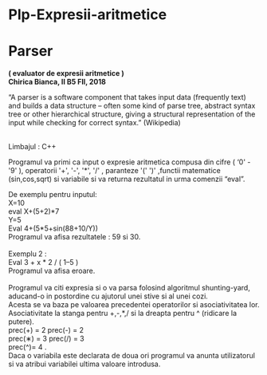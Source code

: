 # Plp-Expresii-aritmetice
<h1>Parser</h1>

<b>( evaluator de expresii aritmetice )<br>
Chirica Bianca, II B5 FII, 2018 <br>
 </b>
<p>
“A parser is a software component that takes input data (frequently text) and builds a data structure – often some kind of parse tree, abstract syntax tree or other hierarchical structure, giving a structural representation of the input while checking for correct syntax.” (Wikipedia)
 </p>
<br>
Limbajul : C++
<br>
<p>
Programul va primi ca input o expresie aritmetica compusa din cifre ( ‘0' - '9' ), operatorii '+', '-', '*', '/' , paranteze '(' ')' ,functii matematice (sin,cos,sqrt) si variabile si va returna rezultatul in urma comenzii “eval”.
  </p>
  <p>
De exemplu pentru inputul: <br>
X=10 <br>
eval X+(5+2)*7<br>
Y=5 <br>
Eval 4+(5*5+sin(88+10/Y))<br>
Programul va afisa rezultatele : 59 si 30.<br>
 <br>
Exemplu 2 : <br>
Eval 3 + x * 2 / ( 1–5 ) <br>
Programul va afisa eroare. <br>
 <br>
Programul va citi expresia si o va parsa folosind algoritmul shunting-yard, aducand-o in postordine cu ajutorul unei stive si al unei cozi. <br>
Acesta se va baza pe valoarea precedentei operatorilor si asociativitatea lor.
Asociativitate la stanga pentru +,-,*,/ si la dreapta pentru ^ (ridicare la putere). <br>
prec(+) = 2 prec(-) = 2 <br>
prec(∗) = 3 prec(/) = 3 <br>
prec(^)= 4 . <br>
Daca o variabila este declarata de doua ori programul va anunta utilizatorul si va atribui variabilei ultima
valoare introdusa.
